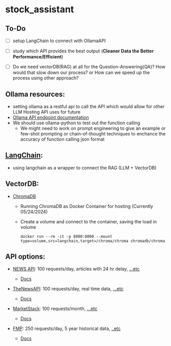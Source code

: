 # stock_assistant


## To-Do
- [ ] setup LangChain to connect with OllamaAPI
- [ ] study which API provides the best output (**Cleaner Data the Better Performance/Efficient**)
- [ ] Do we need vectorDB(RAG) at all for the Question-Answering(QA)? How would that slow down our process? or How can we speed up the process using other approach? 




## Ollama resources: 
- setting ollama as a restful api to call the API which would allow for other LLM Hosting API uses for future 
- [Ollama API endpoint documentation](https://github.com/ollama/ollama/blob/main/docs/api.md)
- We should use ollama-python to test out the function calling 
	- We might need to work on prompt engineering to give an example or few-shot prompting or chain-of-thought techniques to enchance the accuracy of function calling json format

## [LangChain](https://github.com/langchain-ai/langchain): 
- using langchain as a wrapper to connect the RAG (LLM + VectorDB)


## VectorDB: 
- [ChromaDB](https://docs.trychroma.com/)
	- Running ChromaDB as Docker Container for hosting (Currently 05/24/2024)
	- Create a volume and connect to the container, saving the load in volume

		```docker run --rm -it -p 8000:8000 --mount type=volume,src=langchain,target=/chroma/chroma chromadb/chroma```

## API options: 

- [NEWS API](https://newsapi.org/): 100 requests/day, articles with 24 hr delay, [...etc](https://newsapi.org/pricing)
	- [Docs](https://newsapi.org/docs)

- [TheNewsAPI](https://www.thenewsapi.com/): 100 requests/day, real time data, [...etc](https://www.thenewsapi.com/pricing)
	- [Docs](https://www.thenewsapi.com/documentation)

- [MarketStack](https://marketstack.com/): 100 requests/month, [...etc](https://marketstack.com/product)
	- [Docs](https://marketstack.com/documentation)

- [FMP](https://site.financialmodelingprep.com/): 250 requests/day, 5 year historical data, [..etc](https://site.financialmodelingprep.com/developer/docs/pricing)
	- [Docs](https://site.financialmodelingprep.com/developer/docs)